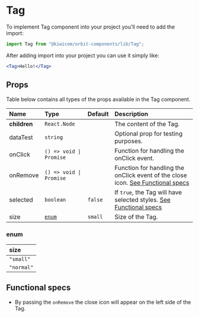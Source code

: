 # Tag

To implement Tag component into your project you'll need to add the import:

```jsx
import Tag from "@kiwicom/orbit-components/lib/Tag";
```

After adding import into your project you can use it simply like:

```jsx
<Tag>Hello!</Tag>
```

## Props

Table below contains all types of the props available in the Tag component.

| Name         | Type                    | Default | Description                                                                                          |
| :----------- | :---------------------- | :------ | :--------------------------------------------------------------------------------------------------- |
| **children** | `React.Node`            |         | The content of the Tag.                                                                              |
| dataTest     | `string`                |         | Optional prop for testing purposes.                                                                  |
| onClick      | `() => void \| Promise` |         | Function for handling the onClick event.                                                             |
| onRemove     | `() => void \| Promise` |         | Function for handling the onClick event of the close icon. [See Functional specs](#functional-specs) |
| selected     | `boolean`               | `false` | If `true`, the Tag will have selected styles. [See Functional specs](#functional-specs)              |
| size         | [`enum`](#enum)         | `small` | Size of the Tag.                                                                                     |

### enum

| size       |
| :--------- |
| `"small"`  |
| `"normal"` |

## Functional specs

- By passing the `onRemove` the close icon will appear on the left side of the Tag.
